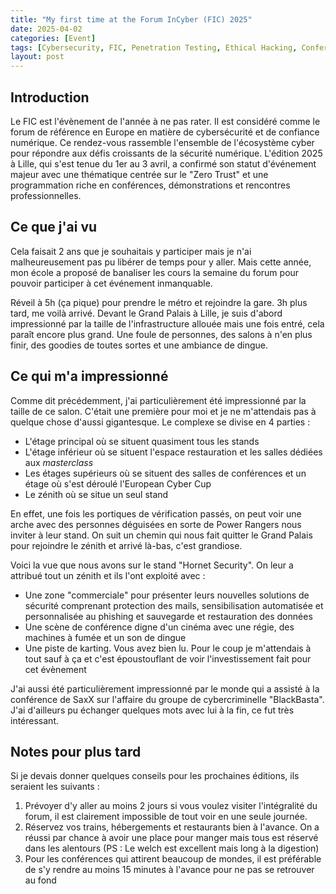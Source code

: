 ```yaml
---
title: "My first time at the Forum InCyber (FIC) 2025"
date: 2025-04-02
categories: [Event]
tags: [Cybersecurity, FIC, Penetration Testing, Ethical Hacking, Conference]
layout: post
---
```


## Introduction

Le FIC est l'évènement de l'année à ne pas rater. Il est considéré comme le forum de référence en Europe en matière de cybersécurité et de confiance numérique. Ce rendez-vous rassemble l'ensemble de l'écosystème cyber pour répondre aux défis croissants de la sécurité numérique. L'édition 2025 à Lille, qui s'est tenue du 1er au 3 avril, a confirmé son statut d'événement majeur avec une thématique centrée sur le "Zero Trust" et une programmation riche en conférences, démonstrations et rencontres professionnelles.

## Ce que j'ai vu

Cela faisait 2 ans que je souhaitais y participer mais je n'ai malheureusement pas pu libérer de temps pour y aller. Mais cette année, mon école a proposé de
banaliser les cours la semaine du forum pour pouvoir participer à cet événement inmanquable.

Réveil à 5h (ça pique) pour prendre le métro et rejoindre la gare. 3h plus tard, me voilà arrivé.
Devant le Grand Palais à Lille, je suis d'abord impressionné par la taille de l'infrastructure allouée mais une fois entré, cela paraît encore plus grand. Une foule de personnes, des salons à n'en plus finir, des goodies de toutes sortes et une ambiance de dingue.

## Ce qui m'a impressionné

Comme dit précédemment, j'ai particulièrement été impressionné par la taille de ce salon. C'était une première pour moi et je ne m'attendais pas à quelque chose d'aussi gigantesque. Le complexe se divise en 4 parties :

- L'étage principal où se situent quasiment tous les stands
- L'étage inférieur où se situent l'espace restauration et les salles dédiées aux *masterclass*
- Les étages supérieurs où se situent des salles de conférences et un étage où s'est déroulé l'European Cyber Cup
- Le zénith où se situe un seul stand

En effet, une fois les portiques de vérification passés, on peut voir une arche avec des personnes déguisées en sorte de Power Rangers nous inviter à leur stand. On suit un chemin qui nous fait quitter le Grand Palais pour rejoindre le zénith et arrivé là-bas, c'est grandiose.

<!-- ![Desktop View](/assets/_posts/FIC/FIC.png){: width="100%" height="100%" } -->

Voici la vue que nous avons sur le stand "Hornet Security". On leur a attribué tout un zénith et ils l'ont exploité avec :

- Une zone "commerciale" pour présenter leurs nouvelles solutions de sécurité comprenant protection des mails, sensibilisation automatisée et personnalisée au phishing et sauvegarde et restauration des données
- Une scène de conférence digne d'un cinéma avec une régie, des machines à fumée et un son de dingue
- Une piste de karting. Vous avez bien lu. Pour le coup je m'attendais à tout sauf à ça et c'est époustouflant de voir l'investissement fait pour cet évènement

J'ai aussi été particulièrement impressionné par le monde qui a assisté à la conférence de SaxX sur l'affaire du groupe de cybercriminelle "BlackBasta". J'ai d'ailleurs pu échanger quelques mots avec lui à la fin, ce fut très intéressant.

## Notes pour plus tard

Si je devais donner quelques conseils pour les prochaines éditions, ils seraient les suivants :

1. Prévoyer d'y aller au moins 2 jours si vous voulez visiter l'intégralité du forum, il est clairement impossible de tout voir en une seule journée.
2. Réservez vos trains, hébergements et restaurants bien à l'avance. On a réussi par chance à avoir une place pour manger mais tous est réservé dans les alentours (PS : Le welch est excellent mais long à la digestion)
3. Pour les conférences qui attirent beaucoup de mondes, il est préférable de s'y rendre au moins 15 minutes à l'avance pour ne pas se retrouver au fond